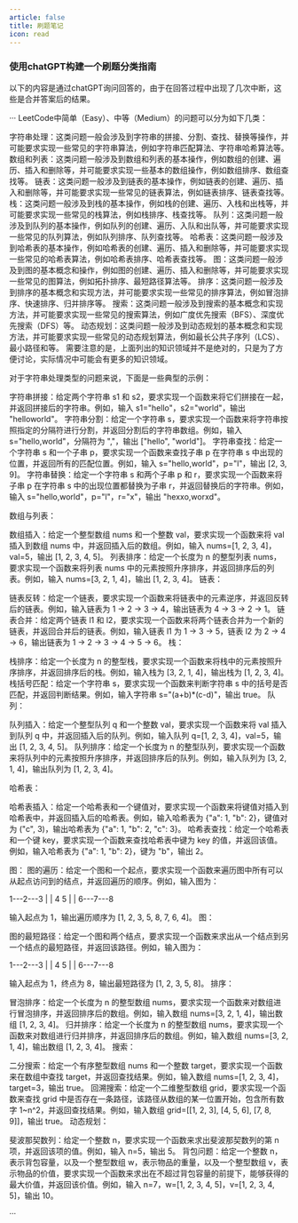 ```yaml
---
article: false
title: 刷题笔记
icon: read
---
```


### 使用chatGPT构建一个刷题分类指南

以下的内容是通过chatGPT询问回答的，由于在回答过程中出现了几次中断，这些是合并答案后的结果。

···
LeetCode中简单（Easy）、中等（Medium）的问题可以分为如下几类：

字符串处理：这类问题一般会涉及到字符串的拼接、分割、查找、替换等操作，并可能要求实现一些常见的字符串算法，例如字符串匹配算法、字符串哈希算法等。
数组和列表：这类问题一般涉及到数组和列表的基本操作，例如数组的创建、遍历、插入和删除等，并可能要求实现一些基本的数组操作，例如数组排序、数组查找等。
链表：这类问题一般涉及到链表的基本操作，例如链表的创建、遍历、插入和删除等，并可能要求实现一些常见的链表算法，例如链表排序、链表查找等。
栈：这类问题一般涉及到栈的基本操作，例如栈的创建、遍历、入栈和出栈等，并可能要求实现一些常见的栈算法，例如栈排序、栈查找等。
队列：这类问题一般涉及到队列的基本操作，例如队列的创建、遍历、入队和出队等，并可能要求实现一些常见的队列算法，例如队列排序、队列查找等。
哈希表：这类问题一般涉及到哈希表的基本操作，例如哈希表的创建、遍历、插入和删除等，并可能要求实现一些常见的哈希表算法，例如哈希表排序、哈希表查找等。
图：这类问题一般涉及到图的基本概念和操作，例如图的创建、遍历、插入和删除等，并可能要求实现一些常见的图算法，例如拓扑排序、最短路径算法等。
排序：这类问题一般涉及到排序的基本概念和实现方法，并可能要求实现一些常见的排序算法，例如冒泡排序、快速排序、归并排序等。
搜索：这类问题一般涉及到搜索的基本概念和实现方法，并可能要求实现一些常见的搜索算法，例如广度优先搜索（BFS）、深度优先搜索（DFS）等。
动态规划：这类问题一般涉及到动态规划的基本概念和实现方法，并可能要求实现一些常见的动态规划算法，例如最长公共子序列（LCS）、最小路径和等。
需要注意的是，上面列出的知识领域并不是绝对的，只是为了方便讨论，实际情况中可能会有更多的知识领域。

对于字符串处理类型的问题来说，下面是一些典型的示例：

字符串拼接：给定两个字符串 s1 和 s2，要求实现一个函数来将它们拼接在一起，并返回拼接后的字符串。例如，输入 s1="hello"，s2="world"，输出 "helloworld"。
字符串分割：给定一个字符串 s，要求实现一个函数来将字符串按照指定的分隔符进行分割，并返回分割后的字符串数组。例如，输入 s="hello,world"，分隔符为 ","，输出 ["hello", "world"]。
字符串查找：给定一个字符串 s 和一个子串 p，要求实现一个函数来查找子串 p 在字符串 s 中出现的位置，并返回所有的匹配位置。例如，输入 s="hello,world"，p="l"，输出 [2, 3, 9]。
字符串替换：给定一个字符串 s 和两个子串 p 和 r，要求实现一个函数来将子串 p 在字符串 s 中的出现位置都替换为子串 r，并返回替换后的字符串。例如，输入 s="hello,world"，p="l"，r="x"，输出 "hexxo,worxd"。

数组与列表：

数组插入：给定一个整型数组 nums 和一个整数 val，要求实现一个函数来将 val 插入到数组 nums 中，并返回插入后的数组。例如，输入 nums=[1, 2, 3, 4]，val=5，输出 [1, 2, 3, 4, 5]。
列表排序：给定一个长度为 n 的整型列表 nums，要求实现一个函数来将列表 nums 中的元素按照升序排序，并返回排序后的列表。例如，输入 nums=[3, 2, 1, 4]，输出 [1, 2, 3, 4]。
链表：

链表反转：给定一个链表，要求实现一个函数来将链表中的元素逆序，并返回反转后的链表。例如，输入链表为 1 -> 2 -> 3 -> 4，输出链表为 4 -> 3 -> 2 -> 1。
链表合并：给定两个链表 l1 和 l2，要求实现一个函数来将两个链表合并为一个新的链表，并返回合并后的链表。例如，输入链表 l1 为 1 -> 3 -> 5，链表 l2 为 2 -> 4 -> 6，输出链表为 1 -> 2 -> 3 -> 4 -> 5 -> 6。
栈：

栈排序：给定一个长度为 n 的整型栈，要求实现一个函数来将栈中的元素按照升序排序，并返回排序后的栈。例如，输入栈为 [3, 2, 1, 4]，输出栈为 [1, 2, 3, 4]。
栈括号匹配：给定一个字符串 s，要求实现一个函数来判断字符串 s 中的括号是否匹配，并返回判断结果。例如，输入字符串 s="(a+b)*(c-d)"，输出 true。
队列：

队列插入：给定一个整型队列 q 和一个整数 val，要求实现一个函数来将 val 插入到队列 q 中，并返回插入后的队列。例如，输入队列 q=[1, 2, 3, 4]，val=5，输出 [1, 2, 3, 4, 5]。
队列排序：给定一个长度为 n 的整型队列，要求实现一个函数来将队列中的元素按照升序排序，并返回排序后的队列。例如，输入队列为 [3, 2, 1, 4]，输出队列为 [1, 2, 3, 4]。

哈希表：

哈希表插入：给定一个哈希表和一个键值对，要求实现一个函数来将键值对插入到哈希表中，并返回插入后的哈希表。例如，输入哈希表为 {"a": 1, "b": 2}，键值对为 ("c", 3)，输出哈希表为 {"a": 1, "b": 2, "c": 3}。
哈希表查找：给定一个哈希表和一个键 key，要求实现一个函数来查找哈希表中键为 key 的值，并返回该值。例如，输入哈希表为 {"a": 1, "b": 2}，键为 "b"，输出 2。

图：
图的遍历：给定一个图和一个起点，要求实现一个函数来遍历图中所有可以从起点访问到的结点，并返回遍历的顺序。例如，输入图为：

1---2---3
| |
4 5
| |
6---7---8

输入起点为 1，输出遍历顺序为 [1, 2, 3, 5, 8, 7, 6, 4]。
图：

图的最短路径：给定一个图和两个结点，要求实现一个函数来求出从一个结点到另一个结点的最短路径，并返回该路径。例如，输入图为：

1---2---3
| |
4 5
| |
6---7---8

输入起点为 1，终点为 8，输出最短路径为 [1, 2, 3, 5, 8]。
排序：

冒泡排序：给定一个长度为 n 的整型数组 nums，要求实现一个函数来对数组进行冒泡排序，并返回排序后的数组。例如，输入数组 nums=[3, 2, 1, 4]，输出数组 [1, 2, 3, 4]。
归并排序：给定一个长度为 n 的整型数组 nums，要求实现一个函数来对数组进行归并排序，并返回排序后的数组。例如，输入数组 nums=[3, 2, 1, 4]，输出数组 [1, 2, 3, 4]。
搜索：

二分搜索：给定一个有序整型数组 nums 和一个整数 target，要求实现一个函数来在数组中查找 target，并返回查找结果。例如，输入数组 nums=[1, 2, 3, 4]，target=3，输出 true。
回溯搜索：给定一个二维整型数组 grid，要求实现一个函数来查找 grid 中是否存在一条路径，该路径从数组的某一位置开始，包含所有数字 1~n^2，并返回查找结果。例如，输入数组 grid=[[1, 2, 3], [4, 5, 6], [7, 8, 9]]，输出 true。
动态规划：

斐波那契数列：给定一个整数 n，要求实现一个函数来求出斐波那契数列的第 n 项，并返回该项的值。例如，输入 n=5，输出 5。
背包问题：给定一个整数 n，表示背包容量，以及一个整型数组 w，表示物品的重量，以及一个整型数组 v，表示物品的价值，要求实现一个函数来求出在不超过背包容量的前提下，能够获得的最大价值，并返回该价值。例如，输入 n=7，w=[1, 2, 3, 4, 5]，v=[1, 2, 3, 4, 5]，输出 10。

···